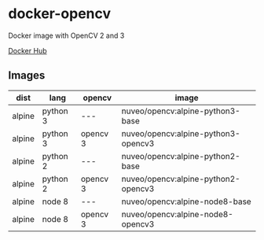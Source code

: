 # docker-opencv

Docker image with OpenCV 2 and 3

[Docker Hub](https://hub.docker.com/r/nuveo/opencv/)

## Images

| dist | lang | opencv | image
| --- | --- | --- | --- |
| alpine | python 3 | --- | nuveo/opencv:alpine-python3-base
| alpine | python 3 | opencv 3 | nuveo/opencv:alpine-python3-opencv3
| alpine | python 2 | --- | nuveo/opencv:alpine-python2-base
| alpine | python 2 | opencv 3 | nuveo/opencv:alpine-python2-opencv3
| alpine | node 8 | --- | nuveo/opencv:alpine-node8-base
| alpine | node 8 | opencv 3 | nuveo/opencv:alpine-node8-opencv3
